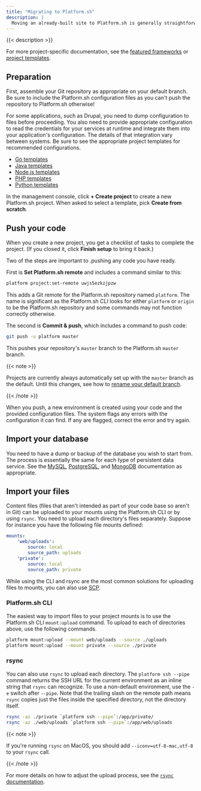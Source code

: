 ```yaml
---
title: "Migrating to Platform.sh"
description: |
  Moving an already-built site to Platform.sh is generally straightforward. For the most part, the only part that will vary from one framework to another is the details of the Platform.sh configuration files.
---
```


{{< description >}}

For more project-specific documentation,
see the [featured frameworks](/frameworks/_index.md) or [project templates](/development/templates.md).

## Preparation

First, assemble your Git repository as appropriate on your default branch.
Be sure to include the Platform.sh configuration files
as you can't push the repository to Platform.sh otherwise!

For some applications, such as Drupal,
you need to dump configuration to files before proceeding.
You also need to provide appropriate configuration
to read the credentials for your services at runtime
and integrate them into your application's configuration.
The details of that integration vary between systems.
Be sure to see the appropriate project templates for recommended configurations.

* [Go templates](/languages/go#project-templates)
* [Java templates](/languages/java/_index.md#project-templates)
* [Node.js templates](/languages/nodejs/_index.md#project-templates)
* [PHP templates](/languages/php/_index.md#project-templates)
* [Python templates](/languages/python#project-templates)


In the management console, click **+ Create project** to create a new Platform.sh project.
When asked to select a template, pick **Create from scratch**.

## Push your code

When you create a new project,
you get a checklist of tasks to complete the project.
(If you closed it, click **Finish setup** to bring it back.)

Two of the steps are important to .pushing any code you have ready.

First is **Set Platform.sh remote** and includes a command similar to this:

```bash
platform project:set-remote uwjs5ezkzjpzw
```

This adds a Git remote for the Platform.sh repository named `platform`.
The name is significant as the Platform.sh CLI looks for either `platform` or `origin` to be the Platform.sh repository
and some commands may not function correctly otherwise.

The second is **Commit & push**, which includes a command to push code:

```bash
git push -u platform master
```

This pushes your repository's `master` branch to the Platform.sh `master` branch.

{{< note >}}

Projects are currently always automatically set up with the `master` branch as the default.
Until this changes, see how to [rename your default branch](/guides/general/default-branch.md).

{{< /note >}}

When you push, a new environment is created using your code and the provided configuration files.
The system flags any errors with the configuration it can find.
If any are flagged, correct the error and try again.

## Import your database

You need to have a dump or backup of the database you wish to start from.
The process is essentially the same for each type of persistent data service.
See the [MySQL](/configuration/services/mysql.md), [PostgreSQL](/configuration/services/postgresql.md),
and [MongoDB](/configuration/services/mongodb.md) documentation as appropriate.

## Import your files

Content files (files that aren't intended as part of your code base so aren't in Git)
can be uploaded to your mounts using the Platform.sh CLI or by using `rsync`.
You need to upload each directory's files separately.
Suppose for instance you have the following file mounts defined:

```yaml
mounts:
    'web/uploads':
        source: local
        source_path: uploads
    'private':
        source: local
        source_path: private
```

While using the CLI and rsync are the most common solutions for uploading files to mounts,
you can also use [SCP](/development/access-site.md#scp).

### Platform.sh CLI

The easiest way to import files to your project mounts is to use the Platform.sh CLI `mount:upload` command.
To upload to each of directories above, use the following commands.

```bash
platform mount:upload --mount web/uploads --source ./uploads
platform mount:upload --mount private --source ./private
```

### rsync

You can also use `rsync` to upload each directory.
The `platform ssh --pipe` command returns the SSH URL for the current environment
as an inline string that `rsync` can recognize.
To use a non-default environment, use the `-e` switch after `--pipe`.
Note that the trailing slash on the remote path means `rsync` copies just the files inside the specified directory,
not the directory itself.

```bash
rsync -az ./private `platform ssh --pipe`:/app/private/
rsync -az ./web/uploads `platform ssh --pipe`:/app/web/uploads
```

{{< note >}}

If you're running `rsync` on MacOS,
you should add `--iconv=utf-8-mac,utf-8` to your `rsync` call.

{{< /note >}}

For more details on how to adjust the upload process,
see the [`rsync` documentation](https://download.samba.org/pub/rsync/rsync.html).
